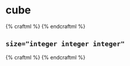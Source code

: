 # cube

{% craftml %}
<cube></cube>
{% endcraftml %}


## `size="integer integer integer"`

{% craftml %}
<cube size="40 20 10"></cube>
{% endcraftml %}

